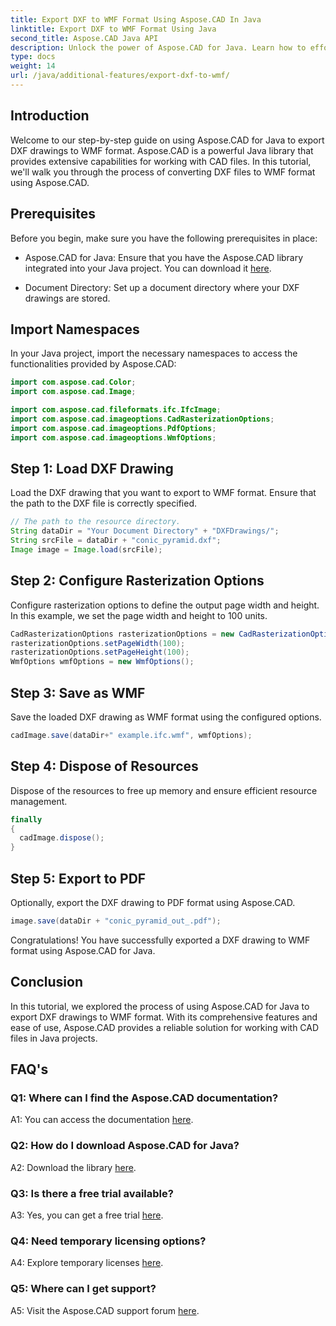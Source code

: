 ```yaml
---
title: Export DXF to WMF Format Using Aspose.CAD In Java
linktitle: Export DXF to WMF Format Using Java
second_title: Aspose.CAD Java API
description: Unlock the power of Aspose.CAD for Java. Learn how to effortlessly export DXF drawings to WMF format with our detailed tutorial. Download the library, follow our step-by-step guide, and elevate your CAD file handling.
type: docs
weight: 14
url: /java/additional-features/export-dxf-to-wmf/
---
```

## Introduction

Welcome to our step-by-step guide on using Aspose.CAD for Java to export DXF drawings to WMF format. Aspose.CAD is a powerful Java library that provides extensive capabilities for working with CAD files. In this tutorial, we'll walk you through the process of converting DXF files to WMF format using Aspose.CAD.

## Prerequisites

Before you begin, make sure you have the following prerequisites in place:

- Aspose.CAD for Java: Ensure that you have the Aspose.CAD library integrated into your Java project. You can download it [here](https://releases.aspose.com/cad/java/).

- Document Directory: Set up a document directory where your DXF drawings are stored.

## Import Namespaces

In your Java project, import the necessary namespaces to access the functionalities provided by Aspose.CAD:

```java
import com.aspose.cad.Color;
import com.aspose.cad.Image;

import com.aspose.cad.fileformats.ifc.IfcImage;
import com.aspose.cad.imageoptions.CadRasterizationOptions;
import com.aspose.cad.imageoptions.PdfOptions;
import com.aspose.cad.imageoptions.WmfOptions;
```

## Step 1: Load DXF Drawing

Load the DXF drawing that you want to export to WMF format. Ensure that the path to the DXF file is correctly specified.

```java
// The path to the resource directory.
String dataDir = "Your Document Directory" + "DXFDrawings/";
String srcFile = dataDir + "conic_pyramid.dxf";
Image image = Image.load(srcFile);
```

## Step 2: Configure Rasterization Options

Configure rasterization options to define the output page width and height. In this example, we set the page width and height to 100 units.

```java
CadRasterizationOptions rasterizationOptions = new CadRasterizationOptions();
rasterizationOptions.setPageWidth(100);
rasterizationOptions.setPageHeight(100);
WmfOptions wmfOptions = new WmfOptions();
```

## Step 3: Save as WMF

Save the loaded DXF drawing as WMF format using the configured options.

```java
cadImage.save(dataDir+" example.ifc.wmf", wmfOptions);
```

## Step 4: Dispose of Resources

Dispose of the resources to free up memory and ensure efficient resource management.

```java
finally
{
  cadImage.dispose();
}
```

## Step 5: Export to PDF

Optionally, export the DXF drawing to PDF format using Aspose.CAD.

```java
image.save(dataDir + "conic_pyramid_out_.pdf"); 
```

Congratulations! You have successfully exported a DXF drawing to WMF format using Aspose.CAD for Java.

## Conclusion

In this tutorial, we explored the process of using Aspose.CAD for Java to export DXF drawings to WMF format. With its comprehensive features and ease of use, Aspose.CAD provides a reliable solution for working with CAD files in Java projects.

## FAQ's

### Q1: Where can I find the Aspose.CAD documentation?

A1: You can access the documentation [here](https://reference.aspose.com/cad/java/).

### Q2: How do I download Aspose.CAD for Java?

A2: Download the library [here](https://releases.aspose.com/cad/java/).

### Q3: Is there a free trial available?

A3: Yes, you can get a free trial [here](https://releases.aspose.com/).

### Q4: Need temporary licensing options?

A4: Explore temporary licenses [here](https://purchase.aspose.com/temporary-license/).

### Q5: Where can I get support?

A5: Visit the Aspose.CAD support forum [here](https://forum.aspose.com/c/cad/19).
